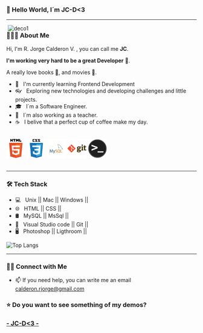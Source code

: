 ### 👋 Hello World,  I´m JC-D<3
<hr>
<img align="right" alt="deco1" src="#" width="500"/>

<h3> 👨🏻‍💻 About Me </h3>

Hi, I'm R. Jorge Calderon V. , you can call me **JC**. 

**I'm working very hard to be a great Developer** 🧐. 

A really love books 📕, and movies 🎥.

- 🔭 &nbsp; I'm currently learning Frontend Development
- 👓 &nbsp; Exploring new technologies and developing challenges and little projects.
- 🎓 &nbsp; I´m a Software Engineer.
- 💼 &nbsp; I´m also working as a teacher.
- ☕ &nbsp; I belive that a perfect cup of coffee make my day. 


<br>
<code><img height="50" src="https://raw.githubusercontent.com/github/explore/80688e429a7d4ef2fca1e82350fe8e3517d3494d/topics/html/html.png"></code>
<code><img height="50" src="https://raw.githubusercontent.com/github/explore/80688e429a7d4ef2fca1e82350fe8e3517d3494d/topics/css/css.png"></code>
<!--- 
<code><img height="50" src="https://raw.githubusercontent.com/github/explore/80688e429a7d4ef2fca1e82350fe8e3517d3494d/topics/javascript/javascript.png"></code>
<code><img height="50" src="https://raw.githubusercontent.com/github/explore/80688e429a7d4ef2fca1e82350fe8e3517d3494d/topics/react/react.png"></code>
<code><img height="50" src="https://raw.githubusercontent.com/github/explore/80688e429a7d4ef2fca1e82350fe8e3517d3494d/topics/nodejs/nodejs.png"></code>
<code><img height="50" src="https://raw.githubusercontent.com/github/explore/80688e429a7d4ef2fca1e82350fe8e3517d3494d/topics/vue/vue.png"></code>
--->
<code><img height="50" src="https://raw.githubusercontent.com/github/explore/80688e429a7d4ef2fca1e82350fe8e3517d3494d/topics/mysql/mysql.png"></code>
<code><img height="50" src="https://raw.githubusercontent.com/github/explore/80688e429a7d4ef2fca1e82350fe8e3517d3494d/topics/git/git.png"></code>
<code><img height="50" src="https://raw.githubusercontent.com/github/explore/80688e429a7d4ef2fca1e82350fe8e3517d3494d/topics/terminal/terminal.png"></code>
<br>
<br>
<hr>
<h3>🛠 Tech Stack</h3>

- 💻 &nbsp; Unix || Mac || Windows ||
- 🌐 &nbsp; HTML || CSS ||
- 🛢 &nbsp; MySQL || MsSql || 
- 🔧 &nbsp; Visual Studio code  || Git || 
- 🖥 &nbsp; Photoshop || Ligthroom || 


![Top Langs](https://github-readme-stats.vercel.app/api/top-langs/?username=JC-d3v&layout=compact)

<hr>
<h3> 🤝🏻 Connect with Me </h3>

- 📫 If you need help, you can write me an email [calderon.rjorge@gmail.com](mailto:calderon.rjorge@gmail.com)

<h3> ⭐️ Do you want to see something of my demos?<h3> 
  
[- JC-D<3 -](https://jc-d3v.github.io/demos/)
<!---
JC-d3v/JC-d3v is a ✨ special ✨ repository because its `README.md` (this file) appears on your GitHub profile.
You can click the Preview link to take a look at your changes.
--->
